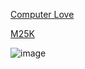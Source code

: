 [Computer Love](https://www.youtube.com/watch?v=_aVa7qVKUHI)

[M25K](https://www.minju25kim.github.io/m25k/)

![image](https://github.com/minju25kim/minju25kim/assets/48757517/dfb400e8-9001-4a0e-93b3-8b4086bb3543)
